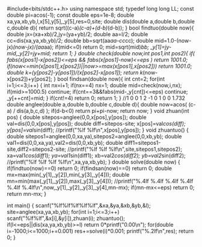 #include<bits/stdc++.h>
using namespace std;
typedef long long LL;
const double pi=acos(-1);
const double eps=1e-8;
double xa,ya,xb,yb,l,x[5],y[5],_y[5],res=0,site;
double dis(double a,double b,double c,double d){
    return sqrt((c-a)*(c-a)+(d-b)*(d-b));
}
bool findtuo(double now){
    double jx=(xa+xb)/2,jy=(ya+yb)/2;
    double aa=l/2;
    double cc=dis(xa,ya,xb,yb)/2;
    double bb=sqrt(aa*aa-cc*cc);
    double mid=1.0-(now-jx)*(now-jx)/(aa*aa);
    if(mid<=0) return 0;
    mid=sqrt(mid)*bb;
    _y[1]=jy-mid,_y[2]=jy+mid;
    return 1;
}
double check(double now,int pos1,int pos2){
    if( fabs(x[pos1]-x[pos2])<=eps && fabs(x[pos1]-now)<=eps ) return 1001.0;
    if(now<=min(x[pos1],x[pos2])||now>=max(x[pos1],x[pos2])) return 1001.0;
    double k=(y[pos2]-y[pos1])/(x[pos2]-x[pos1]);
    return k*(now-x[pos2])+y[pos2];
}
bool findsan(double now){
    int cnt=2;
    for(int i=1;i<=3;i++)
    {
        int nx=i+1;
        if(nx==4) nx=1;
        double mid=check(now,i,nx);
        if(mid>=1000.5) continue;
        if(cnt==3&&fabs(mid-_y[cnt])<=eps) continue;
        _y[++cnt]=mid;
    }
    if(cnt!=4) return 0;
    return 1;
}
//1 0 0 1 2          -1 0 1 0 0 1.732
double anglee(double a,double b,double c,double d){
    double now=acos( (c-a) / dis(a,b,c,d) );
    if(d-b<0) return pi+pi-now;
    return now;
}
void zhuan(int pos)
{
    double sitepos=anglee(0,0,x[pos],y[pos]);
    double val=dis(0,0,x[pos],y[pos]);
    double diff=sitepos-site;
    x[pos]=val*cos(diff);
    y[pos]=val*sin(diff);
    //printf("%lf %lf\n",x[pos],y[pos]);
}
void zhuantuo()
{
    double sitepos1=anglee(0,0,xa,ya),sitepos2=anglee(0,0,xb,yb);
    double val1=dis(0,0,xa,ya),val2=dis(0,0,xb,yb);
    double diff1=sitepos1-site,diff2=sitepos2-site;
    //printf("%lf %lf %lf\n",site,sitepos1,sitepos2);
    xa=val1*cos(diff1); ya=val1*sin(diff1);
    xb=val2*cos(diff2); yb=val2*sin(diff2);
    //printf("%lf %lf %lf %lf\n",xa,ya,xb,yb);
}
double solve(double now)
{
    if(findtuo(now)==0) return 0;
    if(findsan(now)==0) return 0;
    double mx=max(min(_y[1],_y[2]),min(_y[3],_y[4]));
    double mn=min(max(_y[1],_y[2]),max(_y[3],_y[4]));
    //printf("%.4lf %.4lf %.4lf %.4lf %.4lf %.4lf\n",now,_y[1],_y[2],_y[3],_y[4],mn-mx);
    if(mn-mx<=eps) return 0;
    return mn-mx;
}

int main()
{
    scanf("%lf%lf%lf%lf%lf",&xa,&ya,&xb,&yb,&l);
    site=anglee(xa,ya,xb,yb);
    for(int i=1;i<=3;i++) scanf("%lf%lf",&x[i],&y[i]),zhuan(i);
    zhuantuo();
    if(l<=eps||dis(xa,ya,xb,yb)>=l) return 0*printf("0.00\n");
    for(double i=-1000;i<=1000;i+=0.001)
        res+=solve(i)*0.001;
    printf("%.2lf\n",res);
    return 0;
}
